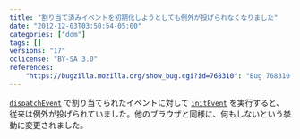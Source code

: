 ```yaml
---
title: "割り当て済みイベントを初期化しようとしても例外が投げられなくなりました"
date: "2012-12-03T03:50:54-05:00"
categories: ["dom"]
tags: []
versions: "17"
cclicense: "BY-SA 3.0"
references:
    "https://bugzilla.mozilla.org/show_bug.cgi?id=768310": "Bug 768310 – initEvent on already-dispatched event should be a noop (rather than throwing)"
---
```

[`dispatchEvent`](https://developer.mozilla.org/ja/docs/DOM/element.dispatchEvent) で割り当てられたイベントに対して [`initEvent`](https://developer.mozilla.org/ja/docs/DOM/event.initEvent) を実行すると、従来は例外が投げられていました。他のブラウザと同様に、何もしないという挙動に変更されました。
